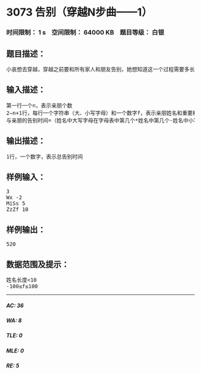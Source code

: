 # 3073 告别（穿越N步曲——1）   
### 时间限制： 1 s&nbsp;&nbsp;&nbsp;&nbsp;空间限制： 64000 KB&nbsp;&nbsp;&nbsp;&nbsp;题目等级： 白银  
## 题目描述：  

<pre>
小哀想去穿越，穿越之前要和所有家人和朋友告别，她想知道这一个过程需要多长时间，请你帮她计算一下。
</pre>
  
  
## 输入描述：  

<pre>
第一行一个n，表示亲朋个数
2—n+1行，每行一个字符串（大、小写字母）和一个数字f，表示亲朋姓名和重要程度。（姓名与重要程度间空格隔开）
与亲朋的告别时间=（姓名中大写字母在字母表中第几个*姓名中第几个-姓名中小写字母在字母表中第几个*2）*重要程度
</pre>
  
  
## 输出描述：  

<pre>
1行，一个数字，表示总告别时间
</pre>
  
  
## 样例输入：  

<pre>
3
Wx -2
MiSs 5
ZzZf 10
</pre>
  
  
## 样例输出：  

<pre>
520
</pre>
  
  
## 数据范围及提示：  

<pre>
姓名长度<10
-100≤f≤100
</pre>
  
  
***  

##### AC: 36  
##### WA: 8  
##### TLE: 0  
##### MLE: 0  
##### RE: 5  
